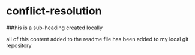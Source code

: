 # conflict-resolution

##this is a sub-heading created locally

all of this content added to the readme file has been added to my local git repository